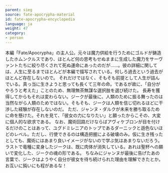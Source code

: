 ```yaml
---
parent: sieg
source: fate-apocrypha-material
id: fate-apocrypha-encyclopedia
language: ja
weight: 47
category:
- person
---
```


本編「Fate/Apocrypha」の主人公。元々は魔力供給を行うためにゴルドが鋳造したホムンクルスであり、ほとんど何の思考もせぬままに生成した魔力をサーヴァントたちに絞り尽くされて死ぬ運命にあったのだが……。彼の詳細に関しては、人生に至るまでほとんどが本編で描写されている。何しろ過去という過去がほとんど存在しないので。
それだけではなく、そもそも前提として人生が詰んでいる。真っ当に生きようと思っても長くて三年の命。であるが故に、「自分がやろうと考えた」ことのため、無理無茶無謀な選択肢を選び続けた。
長寿を獲得してからもそれは変わらない。ジークが最後に、人類のために振る舞ったのは当然ながら人類のためではない。そもそも、ジークは人類を信じ切れるほどに干渉した経験が存在しないのだ。
ただ、ジャンヌ・ダルクが未来を勝ち取るために命を懸けた。それを見て、「彼女の力になりたい」と願ったからこその、大変に個人的な欲求である。
なお、魔術回路だけならばアヴィケブロンが目を付けるだけのことはあって、ユグドミレニアのトップであるダーニックと遜色ないほどのレベル。ただし、行使できるのは構造把握による破壊のみ。仮に生き残ったとしても、魔術にはあまり良いイメージがないので学ぶ気はあまりないだろう。
ラストで竜種に変身したジークは、既に肉体が消失している。あれは聖杯への願いで変化した、ジークの魂の形である。
ちなみにジャンヌが最後に告げたあの言葉で、ジークはようやく自分が彼女を待ち続けられた理由を理解できたとか。お互いに鈍いにも程があるな！
